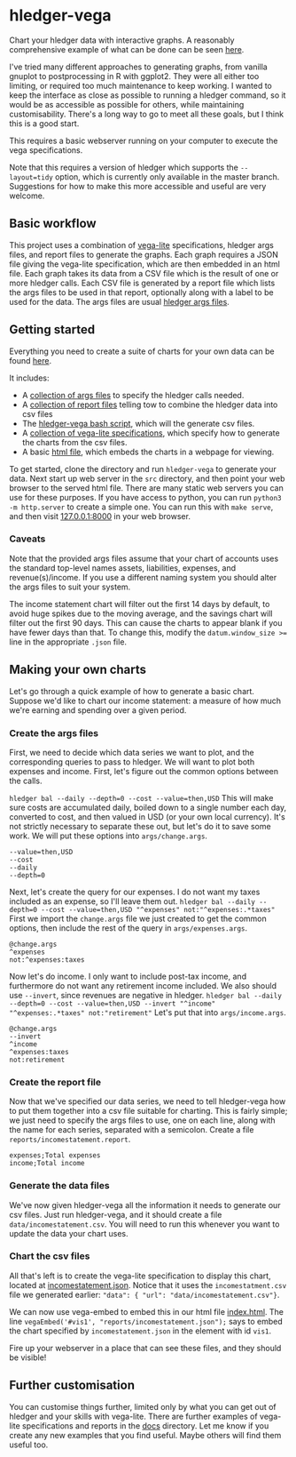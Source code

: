 # hledger-vega

Chart your hledger data with interactive graphs.
A reasonably comprehensive example of what can be done can be seen
[here](https://xitian9.github.io/hledger-vega/vegaexample.html).

I've tried many different approaches to generating graphs, from vanilla gnuplot
to postprocessing in R with ggplot2.
They were all either too limiting, or required too much maintenance to keep
working.
I wanted to keep the interface as close as possible to running a hledger
command, so it would be as accessible as possible for others, while maintaining
customisability.
There's a long way to go to meet all these goals, but I think this is a good
start.

This requires a basic webserver running on your computer to execute the vega
specifications.

Note that this requires a version of hledger which supports the `--layout=tidy`
option, which is currently only available in the master branch.
Suggestions for how to make this more accessible and useful are very welcome.

## Basic workflow

This project uses a combination of [vega-lite](https://vega.github.io/vega-lite/)
specifications, hledger args files, and report files to generate the graphs.
Each graph requires a JSON file giving the vega-lite specification, which are
then embedded in an html file.
Each graph takes its data from a CSV file which is the result of one or more
hledger calls.
Each CSV file is generated by a report file which lists the args files to be
used in that report, optionally along with a label to be used for the data.
The args files are usual [hledger args files](https://hledger.org/hledger.html#command-arguments).


## Getting started

Everything you need to create a suite of charts for your own data can be found
[here](src).

It includes:
- A [collection of args files](src/args) to specify the hledger calls needed.
- A [collection of report files](src/reports) telling tow to combine the hledger data into csv files
- The [hledger-vega bash script](src/hledger-vega), which will the generate csv files.
- A [collection of vega-lite specifications](src/reports), which specify how to generate the charts from the csv files.
- A basic [html file](src/index.html), which embeds the charts in a webpage for viewing.

To get started, clone the directory and run `hledger-vega` to generate your data.
Next start up web server in the `src` directory, and then point your web
browser to the served html file.
There are many static web servers you can use for these purposes.
If you have access to python, you can run `python3 -m http.server` to create a simple one.
You can run this with `make serve`, and then visit
[127.0.0.1:8000](http://127.0.0.1:8000) in your web browser.

### Caveats

Note that the provided args files assume that your chart of accounts uses the
standard top-level names assets, liabilities, expenses, and revenue(s)/income.
If you use a different naming system you should alter the args files to suit
your system.

The income statement chart will filter out the first 14 days by default, to
avoid huge spikes due to the moving average, and the savings chart will filter
out the first 90 days.
This can cause the charts to appear blank if you have fewer days than that.
To change this, modify the `datum.window_size >=` line in the appropriate
`.json` file.


## Making your own charts

Let's go through a quick example of how to generate a basic chart.
Suppose we'd like to chart our income statement: a measure of how much we're
earning and spending over a given period.

### Create the args files

First, we need to decide which data series we want to plot, and the
corresponding queries to pass to hledger.
We will want to plot both expenses and income.
First, let's figure out the common options between the calls.

`hledger bal --daily --depth=0 --cost --value=then,USD`
This will make sure costs are accumulated daily, boiled down to a single number
each day, converted to cost, and then valued in USD (or your own local
currency).
It's not strictly necessary to separate these out, but let's do it to save some work.
We will put these options into `args/change.args`.
```
--value=then,USD
--cost
--daily
--depth=0
```

Next, let's create the query for our expenses.
I do not want my taxes included as an expense, so I'll leave them out.
`hledger bal --daily --depth=0 --cost --value=then,USD "^expenses" not:"^expenses:.*taxes"`
First we import the `change.args` file we just created to get the common
options, then include the rest of the query in `args/expenses.args`.
```
@change.args
^expenses
not:^expenses:taxes
```

Now let's do income. 
I only want to include post-tax income, and furthermore do not want any
retirement income included.
We also should use `--invert`, since revenues are negative in hledger.
`hledger bal --daily --depth=0 --cost --value=then,USD --invert "^income" "^expenses:.*taxes" not:"retirement"`
Let's put that into `args/income.args`.
```
@change.args
--invert
^income
^expenses:taxes
not:retirement
```

### Create the report file

Now that we've specified our data series, we need to tell hledger-vega how to
put them together into a csv file suitable for charting.
This is fairly simple; we just need to specify the args files to use, one on
each line, along with the  name for each series, separated with a semicolon.
Create a file `reports/incomestatement.report`.
```
expenses;Total expenses
income;Total income
```

### Generate the data files

We've now given hledger-vega all the information it needs to generate our csv
files.
Just run hledger-vega, and it should create a file `data/incomestatement.csv`.
You will need to run this whenever you want to update the data your chart uses.

### Chart the csv files

All that's left is to create the vega-lite specification to display this chart,
located at [incomestatement.json](src/reports/incomestatement.json).
Notice that it uses the `incomestatment.csv` file we generated earlier:
`"data": { "url": "data/incomestatement.csv"}`.

We can now use vega-embed to embed this in our html file
[index.html](src/index.html).
The line `vegaEmbed('#vis1', "reports/incomestatement.json");` says to embed the chart
specified by `incomestatement.json` in the element with id `vis1`.

Fire up your webserver in a place that can see these files, and they should be visible!


## Further customisation

You can customise things further, limited only by what you can get out of
hledger and your skills with vega-lite.
There are further examples of vega-lite specifications and reports in the
[docs](docs) directory.
Let me know if you create any new examples that you find useful.
Maybe others will find them useful too.
